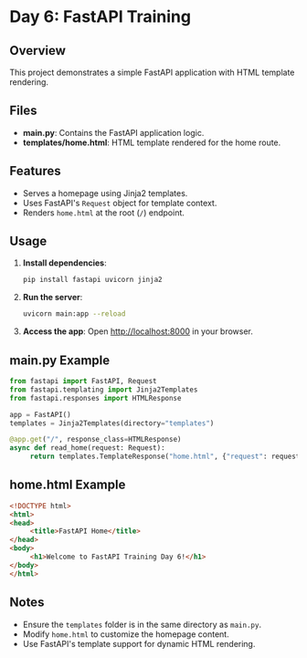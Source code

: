 # Day 6: FastAPI Training

## Overview

This project demonstrates a simple FastAPI application with HTML template rendering.

## Files

- **main.py**: Contains the FastAPI application logic.
- **templates/home.html**: HTML template rendered for the home route.

## Features

- Serves a homepage using Jinja2 templates.
- Uses FastAPI's `Request` object for template context.
- Renders `home.html` at the root (`/`) endpoint.

## Usage

1. **Install dependencies**:
    ```bash
    pip install fastapi uvicorn jinja2
    ```

2. **Run the server**:
    ```bash
    uvicorn main:app --reload
    ```

3. **Access the app**:
    Open [http://localhost:8000](http://localhost:8000) in your browser.

## main.py Example

```python
from fastapi import FastAPI, Request
from fastapi.templating import Jinja2Templates
from fastapi.responses import HTMLResponse

app = FastAPI()
templates = Jinja2Templates(directory="templates")

@app.get("/", response_class=HTMLResponse)
async def read_home(request: Request):
     return templates.TemplateResponse("home.html", {"request": request})
```

## home.html Example

```html
<!DOCTYPE html>
<html>
<head>
     <title>FastAPI Home</title>
</head>
<body>
     <h1>Welcome to FastAPI Training Day 6!</h1>
</body>
</html>
```

## Notes

- Ensure the `templates` folder is in the same directory as `main.py`.
- Modify `home.html` to customize the homepage content.
- Use FastAPI's template support for dynamic HTML rendering.

